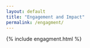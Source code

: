 ```yaml
---
layout: default
title: "Engagement and Impact"
permalink: /engagment/
---
```


{% include engagment.html %}